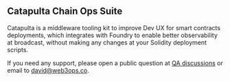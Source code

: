 ## Catapulta Chain Ops Suite

Catapulta is a middleware tooling kit to improve Dev UX for smart contracts deployments, which integrates with Foundry to enable better observability at broadcast, without making any changes at your Solidity deployment scripts.

If you need any support, please open a public question at [QA discussions](https://github.com/orgs/catapulta-sh/discussions/categories/q-a) or email to david@web3ops.co.
